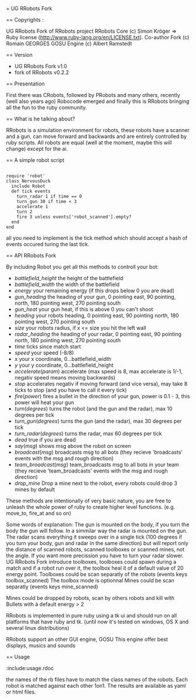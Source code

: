 = UG RRobots Fork

== Copyrights :

UG RRobots
Fork of RRobots project
RRobots Core (c) Simon Kröger
  => Ruby license (http://www.ruby-lang.org/en/LICENSE.txt).
Co-author Fork (c) Romain GEORGES
GOSU Engine (c) Albert Ramstedt

== Version 

- UG RRobots  Fork v1.0
- fork of RRobots v0.2.2

== Presentation

First there was CRobots, followed by PRobots and many others, recently
(well also years ago) Robocode emerged and finally this is RRobots bringing
all the fun to the ruby community.

== What is he talking about?

RRobots is a simulation environment for robots, these robots have a scanner
and a gun, can move forward and backwards and are entirely controlled by
ruby scripts. All robots are equal (well at the moment, maybe this will 
change) except for the ai.

== A simple robot script

<code>
require 'robot'
class NervousDuck
  include Robot
  def tick events
    turn_radar 1 if time == 0
    turn_gun 30 if time < 3
    accelerate 1
    turn 2
    fire 3 unless events['robot_scanned'].empty? 
  end
end
</code>


all you need to implement is the tick method which should accept a hash
of events occured turing the last tick.


== API RRobots Fork

By including Robot you get all this methods to controll your bot:

- *battlefield_height*    the height of the battlefield
- *battlefield_width*     the width of the battlefield
- *energy*                your remaining energy (if this drops below 0 you are dead)
- *gun_heading*           the heading of your gun, 0 pointing east, 90 pointing, north, 180 pointing west, 270 pointing south
- *gun_heat*              your gun heat, if this is above 0 you can't shoot
- *heading*               your robots heading, 0 pointing east, 90 pointing north, 180 pointing west, 270 pointing south
- *size*                  your robots radius, if x <= size you hit the left wall
- *radar_heading*         the heading of your radar, 0 pointing east, 90 pointing north, 180 pointing west, 270 pointing south
- *time*                  ticks since match start
- *speed*                 your speed (-8/8)
- *x*                     your x coordinate, 0...battlefield_width
- *y*                     your y coordinate, 0...battlefield_height
- *accelerate*(_param_)   accelerate (max speed is 8, max accelerate is 1/-1, negativ speed means moving backwards)
- *stop*                  accelerates negativ if moving forward (and vice versa), may take 8 ticks to stop (and you have to call it every tick)
- *fire*(_power_)         fires a bullet in the direction of your gun, power is 0.1 - 3, this power will heat your gun
- *turn*(_degrees_)       turns the robot (and the gun and the radar), max 10 degrees per tick
- *turn_gun*(_degrees_)   turns the gun (and the radar), max 30 degrees per tick
- *turn_radar*(_degrees_) turns the radar, max 60 degrees per tick
- *dead*                  true if you are dead
- *say*(_msg_)            shows msg above the robot on screen
- *broadcast*(_msg_)      broadcasts msg to all bots (they recieve 'broadcasts' events with the msg and rough direction)
- *team_broadcast*(_msg_) team_broadcasts msg to all bots in your team (they recieve 'team_broadcasts' events with the msg and rough direction)
- *drop_mine* 			  Drop a mine next to the robot, every robots could drop 3 mines by default

These methods are intentionally of very basic nature, you are free to
unleash the whole power of ruby to create higher level functions.
(e.g. move_to, fire_at and so on)

Some words of explanation: The gun is mounted on the body, if you turn
the body the gun will follow. In a simmilar way the radar is mounted on
the gun. The radar scans everything it sweeps over in a single tick (100 
degrees if you turn your body, gun and radar in the same direction) but
will report only the distance of scanned robots, scanned toolboxes or scanned mines, not the angle. If you 
want more precission you have to turn your radar slower.
UG RRobots Fork introduce toolboxes, toolboxes could spawn during a match and if a robot run over it, the toolbox heal it of a default value of 20 energy point.
Toolboxes could be scan separatly of the robots (events keys toolbox_scanned)
The toolbox mode is optionnal 
Mines could be scan separatly (events keys mine_scanned) 

Mines could be dropped by robots, scan by others robots and kill with Bullets with à default energy > 2 

RRobots is implemented in pure ruby using a tk ui and should run on all
platforms that have ruby and tk. (until now it's tested on windows, OS X
and several linux distributions)

RRobots support an other GUI engine, GOSU
This engine offer best displays, musics and sounds

== Usage

:include:usage.rdoc

the names of the rb files have to match the class names of the robots.
Each robot is matched against each other 1on1. The results are available 
as yaml or html files.